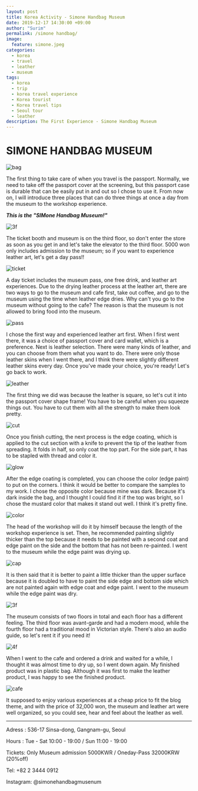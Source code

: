 ```yaml
---
layout: post
title: Korea Activity - Simone Handbag Museum
date: 2019-12-17 14:30:00 +09:00
author: "Surim"
permalink: /simone handbag/
image:
  feature: simone.jpeg
categories:
  - korea
  - travel
  - leather
  - museum
tags:
  - korea
  - trip
  - korea travel experience
  - Korea tourist
  - Korea travel tips
  - Seoul tour
  - leather
description: The First Experience - Simone Handbag Museum
---
```


# SIMONE  HANDBAG MUSEUM

![bag](/img/post/02/bag.JPG)

The first thing to take care of when you travel is the passport. Normally, we need to take off the passport cover at the screening, but this passport case is durable that can be easily put in and out so I chose to use it. From now on, I will introduce three places that can do three things at once a day from the museum to the workshop experience.

***This is the "SIMone Handbag Museum!"***

![3f](/img/post/02/3floor.JPG)

The ticket booth and museum is on the third floor, so don't enter the store as soon as you get in and let's take the elevator to the third floor. 5000 won only includes admission to the museum; so if you want to experience leather art, let's get a day pass!!

![ticket](/img/post/02/ticket.JPG)

A day ticket includes the museum pass, one free drink, and leather art experiences. Due to the drying leather process at the leather art, there are two ways to go to the museum and cafe first, take out coffee, and go to the museum using the time when leather edge dries. Why can't you go to the museum without going to the cafe? The reason is that the museum is not allowed to bring food into the museum.

![pass](/img/post/02/pass&card.JPG)

I chose the first way and experienced leather art first. When I first went there, it was a choice of passport cover and card wallet, which is a preference. Next is leather selection. There were many kinds of leather, and you can choose from them what you want to do. There were only those leather skins when I went there, and I think there were slightly different leather skins every day. Once you've made your choice, you're ready! Let's go back to work.

![leather](/img/post/02/leather.JPG)

The first thing we did was because the leather is square, so let's cut it into the passport cover shape frame! You have to be careful when you squeeze things out. You have to cut them with all the strength to make them look pretty.

![cut](/img/post/02/cut.JPG)

Once you finish cutting, the next process is the edge coating, which is applied to the cut section with a knife to prevent the tip of the leather from spreading. It folds in half, so only coat the top part. For the side part, it has to be stapled with thread and color it.

![glow](/img/post/02/glow.JPG)

After the edge coating is completed, you can choose the color (edge paint) to put on the corners. I think it would be better to compare the samples to my work. I chose the opposite color because mine was dark. Because it's dark inside the bag, and I thought I could find it if the top was bright, so I chose the mustard color that makes it stand out well. I think it's pretty fine.

![color](/img/post/02/color.JPG)

The head of the workshop will do it by himself because the length of the workshop experience is set. Then, he recommended painting slightly thicker than the top because it needs to be painted with a second coat and edge paint on the side and the bottom that has not been re-painted. I went to the museum while the edge paint was drying up.


![cap](/img/post/02/captin.JPG)

It is then said that it is better to paint a little thicker than the upper surface because it is doubled to have to paint the side edge and bottom side which are not painted again with edge coat and edge paint. I went to the museum while the edge paint was dry.

![3f](/img/post/02/aaa.JPG)

The museum consists of two floors in total and each floor has a different feeling. The third floor was avant-garde and had a modern mood, while the fourth floor had a traditional mood in Victorian style. There's also an audio guide, so let's rent it if you need it!

![4f](/img/post/02/4floor.JPG)

When I went to the cafe and ordered a drink and waited for a while, I thought it was almost time to dry up, so I went down again. My finished product was in plastic bag. Although it was first to make the leather product, I was happy to see the finished product.

![cafe](/img/post/02/cafe.JPG)

It supposed to enjoy various experiences at a cheap price to fit the blog theme, and with the price of 32,000 won, the museum and leather art were well organized, so you could see, hear and feel about the leather as well.

--------------------------------------

Adress : 536-17 Sinsa-dong, Gangnam-gu, Seoul

Hours : Tue - Sat 10:00 - 19:00 / Sun 11:00 - 19:00

Tickets: Only Museum admission 5000KWR / Oneday-Pass 32000KRW (20%off)

Tel: +82 2 3444 0912

Instagram: @simonehandbagmusenum
